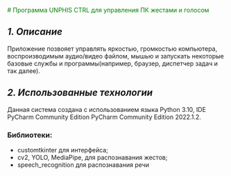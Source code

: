 <font color="green"> # Программа UNPHIS CTRL для управления ПК жестами и голосом</font>
## *1. Описание*
Приложение позвояет управлять яркостью, громкостью компьютера, воспроизводимым аудио/видео файлом, мышью и запускать некоторые базовые службы и программы(например, браузер, диспетчер задач и так далее).

## *2. Использованные технологии*
Данная система создана с использованием языка Python 3.10, IDE PyCharm Community Edition PyCharm Community Edition 2022.1.2.
### Библиотеки: 
+ customtkinter для интерфейса;
+ cv2, YOLO, MediaPipe, для распознавания жестов;
+ speech_recognition для распознавания речи
